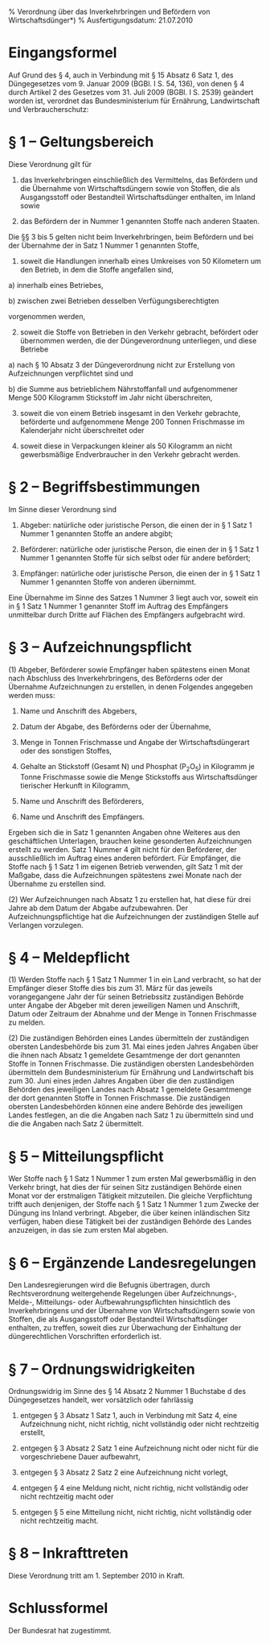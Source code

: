 % Verordnung über das Inverkehrbringen und Befördern von Wirtschaftsdünger*)
% Ausfertigungsdatum: 21.07.2010
 
# Eingangsformel

Auf Grund des § 4, auch in Verbindung mit § 15 Absatz 6 Satz 1, des Düngegesetzes vom 9. Januar 2009 (BGBl. I S. 54, 136), von denen § 4 durch Artikel 2 des Gesetzes vom 31. Juli 2009 (BGBl. I S. 2539) geändert worden ist, verordnet das Bundesministerium für Ernährung, Landwirtschaft und Verbraucherschutz:

# § 1 – Geltungsbereich

Diese Verordnung gilt für

1. das Inverkehrbringen einschließlich des Vermittelns, das Befördern und die Übernahme von Wirtschaftsdüngern sowie von Stoffen, die als Ausgangsstoff oder Bestandteil Wirtschaftsdünger enthalten, im Inland sowie

2. das Befördern der in Nummer 1 genannten Stoffe nach anderen Staaten.

Die §§ 3 bis 5 gelten nicht beim Inverkehrbringen, beim Befördern und bei der Übernahme der in Satz 1 Nummer 1 genannten Stoffe,

1. soweit die Handlungen innerhalb eines Umkreises von 50 Kilometern um den Betrieb, in dem die Stoffe angefallen sind,

a) innerhalb eines Betriebes,

b) zwischen zwei Betrieben desselben Verfügungsberechtigten

vorgenommen werden,

2. soweit die Stoffe von Betrieben in den Verkehr gebracht, befördert oder übernommen werden, die der Düngeverordnung unterliegen, und diese Betriebe

a) nach § 10 Absatz 3 der Düngeverordnung nicht zur Erstellung von Aufzeichnungen verpflichtet sind und

b) die Summe aus betrieblichem Nährstoffanfall und aufgenommener Menge 500 Kilogramm Stickstoff im Jahr nicht überschreiten,

3. soweit die von einem Betrieb insgesamt in den Verkehr gebrachte, beförderte und aufgenommene Menge 200 Tonnen Frischmasse im Kalenderjahr nicht überschreitet oder

4. soweit diese in Verpackungen kleiner als 50 Kilogramm an nicht gewerbsmäßige Endverbraucher in den Verkehr gebracht werden.

# § 2 – Begriffsbestimmungen

Im Sinne dieser Verordnung sind

1. Abgeber: natürliche oder juristische Person, die einen der in § 1 Satz 1 Nummer 1 genannten Stoffe an andere abgibt;

2. Beförderer: natürliche oder juristische Person, die einen der in § 1 Satz 1 Nummer 1 genannten Stoffe für sich selbst oder für andere befördert;

3. Empfänger: natürliche oder juristische Person, die einen der in § 1 Satz 1 Nummer 1 genannten Stoffe von anderen übernimmt.

Eine Übernahme im Sinne des Satzes 1 Nummer 3 liegt auch vor, soweit ein in § 1 Satz 1 Nummer 1 genannter Stoff im Auftrag des Empfängers unmittelbar durch Dritte auf Flächen des Empfängers aufgebracht wird.

# § 3 – Aufzeichnungspflicht

(1) Abgeber, Beförderer sowie Empfänger haben spätestens einen Monat nach Abschluss des Inverkehrbringens, des Beförderns oder der Übernahme Aufzeichnungen zu erstellen, in denen Folgendes angegeben werden muss:

1. Name und Anschrift des Abgebers,

2. Datum der Abgabe, des Beförderns oder der Übernahme,

3. Menge in Tonnen Frischmasse und Angabe der Wirtschaftsdüngerart oder des sonstigen Stoffes,

4. Gehalte an Stickstoff (Gesamt N) und Phosphat (P<sub>2</sub>O<sub>5</sub>) in Kilogramm je Tonne Frischmasse sowie die Menge Stickstoffs aus Wirtschaftsdünger tierischer Herkunft in Kilogramm,

5. Name und Anschrift des Beförderers,

6. Name und Anschrift des Empfängers.

Ergeben sich die in Satz 1 genannten Angaben ohne Weiteres aus den geschäftlichen Unterlagen, brauchen keine gesonderten Aufzeichnungen erstellt zu werden. Satz 1 Nummer 4 gilt nicht für den Beförderer, der ausschließlich im Auftrag eines anderen befördert. Für Empfänger, die Stoffe nach § 1 Satz 1 im eigenen Betrieb verwenden, gilt Satz 1 mit der Maßgabe, dass die Aufzeichnungen spätestens zwei Monate nach der Übernahme zu erstellen sind.

(2) Wer Aufzeichnungen nach Absatz 1 zu erstellen hat, hat diese für drei Jahre ab dem Datum der Abgabe aufzubewahren. Der Aufzeichnungspflichtige hat die Aufzeichnungen der zuständigen Stelle auf Verlangen vorzulegen.

# § 4 – Meldepflicht

(1) Werden Stoffe nach § 1 Satz 1 Nummer 1 in ein Land verbracht, so hat der Empfänger dieser Stoffe dies bis zum 31. März für das jeweils vorangegangene Jahr der für seinen Betriebssitz zuständigen Behörde unter Angabe der Abgeber mit deren jeweiligen Namen und Anschrift, Datum oder Zeitraum der Abnahme und der Menge in Tonnen Frischmasse zu melden.

(2) Die zuständigen Behörden eines Landes übermitteln der zuständigen obersten Landesbehörde bis zum 31. Mai eines jeden Jahres Angaben über die ihnen nach Absatz 1 gemeldete Gesamtmenge der dort genannten Stoffe in Tonnen Frischmasse. Die zuständigen obersten Landesbehörden übermitteln dem Bundesministerium für Ernährung und Landwirtschaft bis zum 30. Juni eines jeden Jahres Angaben über die den zuständigen Behörden des jeweiligen Landes nach Absatz 1 gemeldete Gesamtmenge der dort genannten Stoffe in Tonnen Frischmasse. Die zuständigen obersten Landesbehörden können eine andere Behörde des jeweiligen Landes festlegen, an die die Angaben nach Satz 1 zu übermitteln sind und die die Angaben nach Satz 2 übermittelt.

# § 5 – Mitteilungspflicht

Wer Stoffe nach § 1 Satz 1 Nummer 1 zum ersten Mal gewerbsmäßig in den Verkehr bringt, hat dies der für seinen Sitz zuständigen Behörde einen Monat vor der erstmaligen Tätigkeit mitzuteilen. Die gleiche Verpflichtung trifft auch denjenigen, der Stoffe nach § 1 Satz 1 Nummer 1 zum Zwecke der Düngung ins Inland verbringt. Abgeber, die über keinen inländischen Sitz verfügen, haben diese Tätigkeit bei der zuständigen Behörde des Landes anzuzeigen, in das sie zum ersten Mal abgeben.

# § 6 – Ergänzende Landesregelungen

Den Landesregierungen wird die Befugnis übertragen, durch Rechtsverordnung weitergehende Regelungen über Aufzeichnungs-, Melde-, Mitteilungs- oder Aufbewahrungspflichten hinsichtlich des Inverkehrbringens und der Übernahme von Wirtschaftsdüngern sowie von Stoffen, die als Ausgangsstoff oder Bestandteil Wirtschaftsdünger enthalten, zu treffen, soweit dies zur Überwachung der Einhaltung der düngerechtlichen Vorschriften erforderlich ist.

# § 7 – Ordnungswidrigkeiten

Ordnungswidrig im Sinne des § 14 Absatz 2 Nummer 1 Buchstabe d des Düngegesetzes handelt, wer vorsätzlich oder fahrlässig

1. entgegen § 3 Absatz 1 Satz 1, auch in Verbindung mit Satz 4, eine Aufzeichnung nicht, nicht richtig, nicht vollständig oder nicht rechtzeitig erstellt,

2. entgegen § 3 Absatz 2 Satz 1 eine Aufzeichnung nicht oder nicht für die vorgeschriebene Dauer aufbewahrt,

3. entgegen § 3 Absatz 2 Satz 2 eine Aufzeichnung nicht vorlegt,

4. entgegen § 4 eine Meldung nicht, nicht richtig, nicht vollständig oder nicht rechtzeitig macht oder

5. entgegen § 5 eine Mitteilung nicht, nicht richtig, nicht vollständig oder nicht rechtzeitig macht.

# § 8 – Inkrafttreten

Diese Verordnung tritt am 1. September 2010 in Kraft.

# Schlussformel

Der Bundesrat hat zugestimmt.
